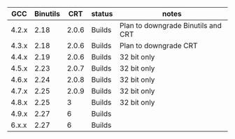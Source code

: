 | GCC   | Binutils | CRT | status | notes |
| ------ | ----- | ------- | ------- | ---------------------------- |
| 4.2.x  | 2.18 | 2.0.6 | Builds | Plan to downgrade Binutils and CRT |
| 4.3.x  | 2.18 | 2.0.6 | Builds | Plan to downgrade CRT |
| 4.4.x  | 2.19 | 2.0.6 | Builds | 32 bit only |
| 4.5.x  | 2.23 | 2.0.7 | Builds | 32 bit only |
| 4.6.x  | 2.24 | 2.0.8 | Builds | 32 bit only |
| 4.7.x  | 2.25 | 2.0.9 | Builds | 32 bit only |
| 4.8.x  | 2.25 | 3 | Builds | 32 bit only |
| 4.9.x  | 2.27 | 6 | Builds | |
| 6.x.x  | 2.27 | 6 | Builds | |
